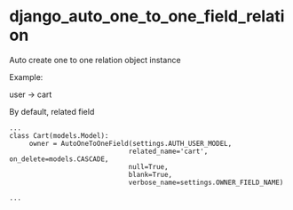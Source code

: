 # django_auto_one_to_one_field_relation

Auto create one to one relation object instance

Example: 

user -> cart 

By default, related field 


    ...
    class Cart(models.Model):
         owner = AutoOneToOneField(settings.AUTH_USER_MODEL,
                                  related_name='cart', on_delete=models.CASCADE,
                                  null=True,
                                  blank=True,
                                  verbose_name=settings.OWNER_FIELD_NAME)

    ...